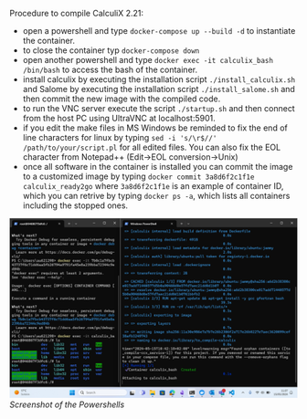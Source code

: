 Procedure to compile CalculiX 2.21:
* open a powershell and type `docker-compose up --build -d` to instantiate the container.
* to close the container typ `docker-compose down`
* open another powershell and type `docker exec -it calculix_bash /bin/bash` to access the bash of the container.
* install calculix by executing the installation script `./install_calculix.sh` and Salome by executing the installation script `./install_salome.sh` and then commit the new image with the compiled code.
* to run the VNC server execute the script `./startup.sh` and then connect from the host PC using UltraVNC at localhost:5901.
* if you edit the make files in MS Windows be reminded to fix the end of line characters for linux by typing `sed -i 's/\r$//' /path/to/your/script.pl` for all edited files. You can also fix the EOL character from Notepad++ (Edit->EOL conversion->Unix)
* once all software in the container is installed you can commit the image to a customized image by typing `docker commit 3a8d6f2c1f1e calculix_ready2go` where `3a8d6f2c1f1e` is an example of container ID, which you can retrive by typing `docker ps -a`, which lists all containers including the stopped ones.

![](./powershell_view.png) *Screenshot of the Powershells*